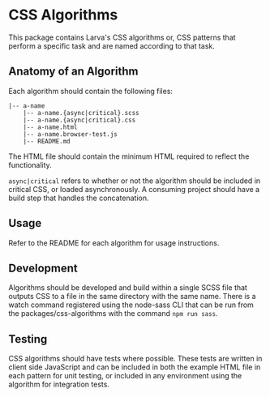 # CSS Algorithms

This package contains Larva's CSS algorithms or, CSS patterns that perform a specific task and are named according to that task.

## Anatomy of an Algorithm

Each algorithm should contain the following files:

```
|-- a-name
	|-- a-name.{async|critical}.scss
	|-- a-name.{async|critical}.css
	|-- a-name.html
	|-- a-name.browser-test.js
	|-- README.md
```

The HTML file should contain the minimum HTML required to reflect the functionality. 

`async|critical` refers to whether or not the algorithm should be included in critical CSS, or loaded asynchronously. A consuming project should have a build step that handles the concatenation.

## Usage

Refer to the README for each algorithm for usage instructions.

## Development

Algorithms should be developed and build within a single SCSS file that outputs CSS to a file in the same directory with the same name. There is a watch command registered using the node-sass CLI that can be run from the packages/css-algorithms with the command `npm run sass`.

## Testing

CSS algorithms should have tests where possible. These tests are written in client side JavaScript and can be included in both the example HTML file in each pattern for unit testing, or included in any environment using the algorithm for integration tests.